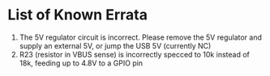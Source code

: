 # List of Known Errata
1. The 5V regulator circuit is incorrect. Please remove the 5V regulator and supply an external 5V, or jump the USB 5V (currently NC) 
2. R23 (resistor in VBUS sense) is incorrectly specced to 10k instead of 18k, feeding up to 4.8V to a GPIO pin

